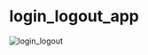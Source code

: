 # login_logout_app
![login_logout](https://user-images.githubusercontent.com/78355845/112521905-0a8bb800-8dc3-11eb-9c4f-1e5cc3ec6d2d.png)
